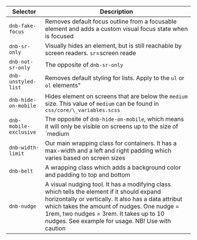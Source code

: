 | Selector               | Description                                                                                                                                                                                                                                                                                      |
| ---------------------- | ------------------------------------------------------------------------------------------------------------------------------------------------------------------------------------------------------------------------------------------------------------------------------------------------ |
| `dnb-fake-focus`       | Removes default focus outline from a focusable element and adds a custom visual focus state when is focused                                                                                                                                                                                      |
| `dnb-sr-only`          | Visually hides an element, but is still reachable by screen readers. `sr`=screen reade                                                                                                                                                                                                           |
| `dnb-not-sr-only`      | The opposite of `dnb-sr-only`                                                                                                                                                                                                                                                                    |
| `dnb-unstyled-list`    | Removes default styling for lists. Apply to the `ul` or `ol` elements"                                                                                                                                                                                                                           |
| `dnb-hide-on-mobile`   | Hides element on screens that are below the `medium` size. This value of `medium` can be found in `css/core/\_variables.scss`                                                                                                                                                                    |
| `dnb-mobile-exclusive` | The opposite of `dnb-hide-on-mobile`, which means it will only be visible on screens up to the size of `medium                                                                                                                                                                                   |
| `dnb-width-limit`      | Our main wrapping class for containers. It has a max-width and a left and right padding which varies based on screen sizes                                                                                                                                                                       |
| `dnb-belt`             | A wrapping class which adds a background color and padding to top and bottom                                                                                                                                                                                                                     |
| `dnb-nudge`            | A visual nudging tool. It has a modifying class which tells the element if it should expand horizontally or vertically. It also has a data attribut which takes the amount of nudges. One nudge = 1rem, two nudges = 3rem. It takes up to 10 nudges. See example for usage. NB! Use with caution |
